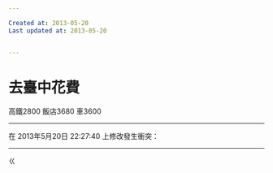 ```yaml
---

Created at: 2013-05-20
Last updated at: 2013-05-20


---
```


# 去臺中花費


高鐵2800
飯店3680
車3600

* * *

在 2013年5月20日 22:27:40 上修改發生衝突：

* * *

ㄍ


